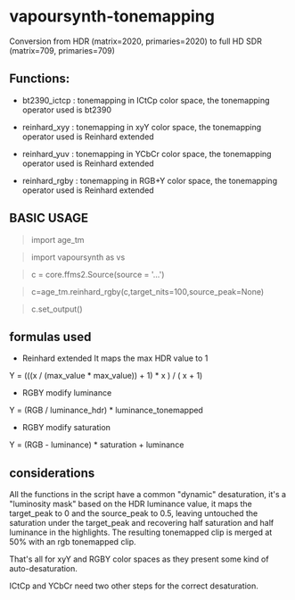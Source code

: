 # vapoursynth-tonemapping

Conversion from HDR (matrix=2020, primaries=2020) to full HD SDR (matrix=709, primaries=709)

## Functions:  
- bt2390_ictcp : tonemapping in ICtCp color space, the tonemapping operator used is bt2390 
- reinhard_xyy : tonemapping in xyY color space, the tonemapping operator used is Reinhard extended

- reinhard_yuv : tonemapping in YCbCr color space, the tonemapping operator used is Reinhard extended

- reinhard_rgby : tonemapping in RGB+Y color space, the tonemapping operator used is Reinhard extended



## BASIC USAGE

> import age_tm

> import vapoursynth as vs

> c = core.ffms2.Source(source = '...')

> c=age_tm.reinhard_rgby(c,target_nits=100,source_peak=None)

> c.set_output()


## formulas used

- Reinhard extended 
It maps the max HDR value to 1

Y = (((x / (max_value * max_value)) + 1) * x ) /  ( x + 1)

- RGBY modify luminance

Y = (RGB / luminance_hdr) * luminance_tonemapped

- RGBY modify saturation

Y =  (RGB - luminance) * saturation + luminance


## considerations

All the functions in the script have a common "dynamic" desaturation, it's a "luminosity mask" based on the HDR luminance value,
it maps the target_peak to 0 and the source_peak to 0.5, leaving untouched the saturation under the target_peak and recovering half saturation and half 
luminance in the highlights.
The resulting tonemapped clip is merged at 50% with an rgb tonemapped clip.

That's all for xyY  and RGBY color spaces as they present some kind of auto-desaturation.

ICtCp and YCbCr need two other steps  for the correct desaturation.
 











